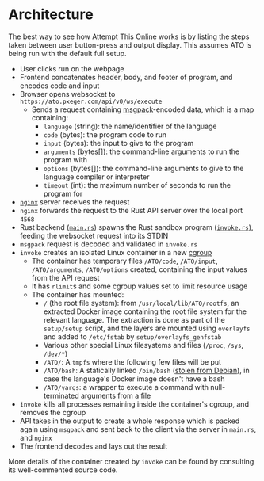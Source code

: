 # Architecture
The best way to see how Attempt This Online works is by listing the steps taken between user button-press and output
display. This assumes ATO is being run with the default full setup.

- User clicks run on the webpage
- Frontend concatenates header, body, and footer of program, and encodes code and input
- Browser opens websocket to `https://ato.pxeger.com/api/v0/ws/execute`
    - Sends a request containing [msgpack](https://msgpack.org)-encoded data, which is a map containing:
        - `language` (string): the name/identifier of the language
        - `code` (bytes): the program code to run
        - `input` (bytes): the input to give to the program
        - `arguments` (bytes[]): the command-line arguments to run the program with
        - `options` (bytes[]): the command-line arguments to give to the language compiler or interpreter
        - `timeout` (int): the maximum number of seconds to run the program for
- [`nginx`](https://en.wikipedia.org/wiki/Nginx) server receives the request
- `nginx` forwards the request to the Rust API server over the local port `4568`
- Rust backend ([`main.rs`]) spawns the Rust sandbox program ([`invoke.rs`]), feeding the websocket request into its
  STDIN
- `msgpack` request is decoded and validated in `invoke.rs`
- `invoke` creates an isolated Linux container in a new [cgroup](https://docs.kernel.org/admin-guide/cgroup-v2.html)
    - The container has temporary files `/ATO/code`, `/ATO/input`, `/ATO/arguments`, `/ATO/options` created, containing
      the input values from the API request
    - It has `rlimit`s and some cgroup values set to limit resource usage
    - The container has mounted:
         - `/` (the root file system): from `/usr/local/lib/ATO/rootfs`, an extracted Docker image containing the root
         file system for the relevant language. The extraction is done as part of the `setup/setup` script, and the
         layers are mounted using `overlayfs` and added to `/etc/fstab` by `setup/overlayfs_genfstab`
         - Various other special Linux filesystems and files (`/proc`, `/sys`, `/dev/*`)
         - `/ATO/`: A `tmpfs` where the following few files will be put
         - `/ATO/bash`: A statically linked `/bin/bash` ([stolen from Debian](https://packages.debian.org/unstable/amd64/bash-static/download)),
         in case the language's Docker image doesn't have a bash
         - `/ATO/yargs`: a wrapper to execute a command with null-terminated arguments from a file
- `invoke` kills all processes remaining inside the container's cgroup, and removes the cgroup
- API takes in the output to create a whole response which is packed again using `msgpack` and sent back to the client
  via the server in `main.rs`, and `nginx`
- The frontend decodes and lays out the result

More details of the container created by `invoke` can be found by consulting its well-commented source code.

[`main.rs`]: ../src/main.rs
[`invoke.rs`]: ../src/invoke.rs
